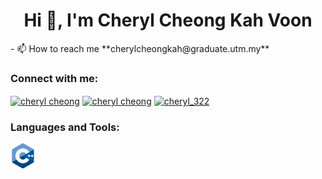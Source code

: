 <h1 align="center">Hi 👋, I'm Cheryl Cheong Kah Voon</h1>
- 📫 How to reach me **cherylcheongkah@graduate.utm.my**

<h3 align="left">Connect with me:</h3>
<p align="left">
<a href="https://linkedin.com/in/cheryl cheong" target="blank"><img align="center" src="https://raw.githubusercontent.com/rahuldkjain/github-profile-readme-generator/master/src/images/icons/Social/linked-in-alt.svg" alt="cheryl cheong" height="30" width="40" /></a>
<a href="https://fb.com/cheryl cheong" target="blank"><img align="center" src="https://raw.githubusercontent.com/rahuldkjain/github-profile-readme-generator/master/src/images/icons/Social/facebook.svg" alt="cheryl cheong" height="30" width="40" /></a>
<a href="https://instagram.com/cheryl_322" target="blank"><img align="center" src="https://raw.githubusercontent.com/rahuldkjain/github-profile-readme-generator/master/src/images/icons/Social/instagram.svg" alt="cheryl_322" height="30" width="40" /></a>
</p>

<h3 align="left">Languages and Tools:</h3>
<p align="left"> <a href="https://www.w3schools.com/cpp/" target="_blank" rel="noreferrer"> <img src="https://raw.githubusercontent.com/devicons/devicon/master/icons/cplusplus/cplusplus-original.svg" alt="cplusplus" width="40" height="40"/> </a> </p>
